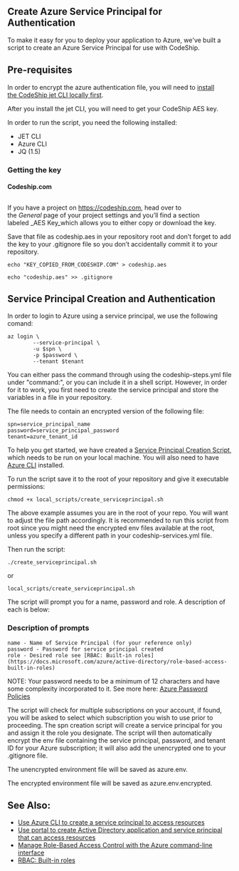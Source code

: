 ## Create Azure Service Principal for Authentication

To make it easy for you to deploy your application to Azure, we've built a script to create an Azure Service Principal for use with CodeShip.

## Pre-requisites

In order to encrypt the azure authentication file, you will need to [install the CodeShip jet CLI locally first](https://documentation.codeship.com/pro/getting-started/installation/).

After you install the jet CLI, you will need to get your CodeShip AES key.

In order to run the script, you need the following installed:

- JET CLI
- Azure CLI
- JQ (1.5)

### Getting the key

#### Codeship.com

## 

If you have a project on https://codeship.com, head over to the _General_ page of your project settings and you’ll find a section labeled _AES Key_which allows you to either copy or download the key.

Save that file as codeship.aes in your repository root and don’t forget to add the key to your .gitignore file so you don’t accidentally commit it to your repository.

```
echo "KEY_COPIED_FROM_CODESHIP.COM" > codeship.aes

echo "codeship.aes" >> .gitignore
```

## Service Principal Creation and Authentication

In order to login to Azure using a service principal, we use the following comand:

```
az login \
        --service-principal \
        -u $spn \
        -p $password \
        --tenant $tenant
```

You can either pass the command through using the codeship-steps.yml file under "command:", or you can include it in a shell script. However, in order for it to work, you first need to create the service principal and store the variables in a file in your repository.

The file needs to contain an encrypted version of the following file:

```
spn=service_principal_name
password=service_principal_password
tenant=azure_tenant_id
```

To help you get started, we have created a [Service Principal Creation Script](local_scripts/create_serviceprincipal.sh), which needs to be run on your local machine. You will also need to have [Azure CLI](https://docs.microsoft.com/azure/xplat-cli-install) installed. 

To run the script save it to the root of your repository and give it executable permissions:

```
chmod +x local_scripts/create_serviceprincipal.sh
```
The above example assumes you are in the root of your repo. You will want to adjust the file path accordingly. It is recommended to run this script from root since you might need the encrypted env files available at the root, unless you specify a different path in your codeship-services.yml file.

Then run the script: 
```
./create_serviceprincipal.sh
```
or
```
local_scripts/create_serviceprincipal.sh
```

The script will prompt you for a name, password and role. A description of each is below: 

### Description of prompts 
```
name - Name of Service Principal (for your reference only)
password - Password for service principal created
role - Desired role see [RBAC: Built-in roles](https://docs.microsoft.com/azure/active-directory/role-based-access-built-in-roles)
```

NOTE: Your password needs to be a minimum of 12 characters and have some complexity incorporated to it. See more here: [Azure Password Policies](https://docs.microsoft.com/en-us/azure/active-directory/active-directory-passwords-policy)

The script will check for multiple subscriptions on your account, if found, you will be asked to select which subscription you wish to use prior to proceeding. The spn creation script will create a service principal for you and assign it the role you designate. The script will then automatically encrypt the env file containing the service principal, password, and tenant ID for your Azure subscription; it will also add the unencrypted one to your .gitignore file. 

The unencrypted environment file will be saved as azure.env.

The encrypted environment file will be saved as azure.env.encrypted.

## See Also:

- [Use Azure CLI to create a service principal to access resources](https://docs.microsoft.com/azure/azure-resource-manager/resource-group-authenticate-service-principal-cli)
- [Use portal to create Active Directory application and service principal that can access resources](https://docs.microsoft.com/azure/azure-resource-manager/resource-group-create-service-principal-portal)
- [Manage Role-Based Access Control with the Azure command-line interface](https://docs.microsoft.com/azure/active-directory/role-based-access-control-manage-access-azure-cli)
- [RBAC: Built-in roles](https://docs.microsoft.com/azure/active-directory/role-based-access-built-in-roles)